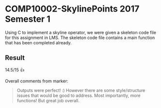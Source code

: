 # COMP10002-SkylinePoints 2017 Semester 1

Using C to implement a skyline operator, we were given a skeleton code file for this assignment in LMS. 
The skeleton code file contains a main function that has been completed already. 

## Result

14.5/15 :thumbsup:

Overall comments from marker:
 > Outputs were perfect! :) However there are some style/structure issues that would be good to address. Most importantly, more functions! But great job overall.
